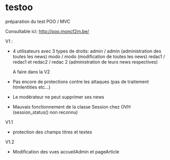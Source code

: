 # testoo
préparation du test POO / MVC

Consultable ici:
http://poo.moncf2m.be/

V1 : 
- 4 utilisateurs avec 3 types de droits:
  admin / admin (administration des toutes les news)
  modo / modo (modification de toutes les news)
  redac1 / redac1 et redac2 / redac 2 (administration de leurs news respectives)
  
  A faire dans la V2
- Pas encore de protections contre les attaques (pas de traitement htmlentities etc...)
- Le modérateur ne peut supprimer ses news
- Mauvais fonctionnement de la classe Session chez OVH (session_status() non reconnu)

V1.1
- protection des champs titres et textes

V1.2
- Modification des vues accueilAdmin et pageArticle
